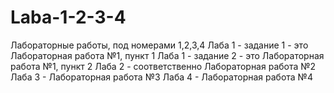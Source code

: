 # Laba-1-2-3-4
Лабораторные работы, под номерами 1,2,3,4 
Лаба 1 - задание 1 - это Лабораторная работа №1, пункт 1
Лаба 1 - задание 2 - это Лабораторная работа №1, пункт 2
Лаба 2 - соответственно Лабораторная работа №2
Лаба 3 - Лабораторная работа №3
Лаба 4 - Лабораторная работа №4
